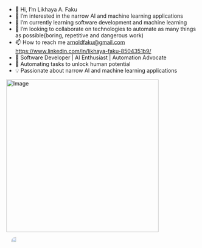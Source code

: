 - 👋 Hi, I’m Likhaya A. Faku
- 👀 I’m interested in the narrow AI and machine learning applications
- 🌱 I’m currently learning software development and machine learning
- 💞️ I’m looking to collaborate on technologies to automate as many things as possible(boring, repetitive and dangerous work)
- 📫 How to reach me arnoldfaku@gmail.com https://www.linkedin.com/in/likhaya-faku-8504351b9/
- 🚀 Software Developer | AI Enthusiast | Automation Advocate
- 🌱 Automating tasks to unlock human potential
- 💡 Passionate about narrow AI and machine learning applications

<!--[1e57a69dbe398bca23331c840e8f36a2](https://user-images.githubusercontent.com/80386070/186252370-690c0c7d-57bc-470f-89f6-1f44a22d1b1c.jpg)-->

<img src="https://user-images.githubusercontent.com/80386070/186252370-690c0c7d-57bc-470f-89f6-1f44a22d1b1c.jpg" alt="Image" width="400" height="400">
<div style="position: relative; width: 50px; height: 50px; overflow: hidden; border-radius: 50%;">
  <img src="https://user-images.githubusercontent.com/80386070/186252370-690c0c7d-57bc-470f-89f6-1f44a22d1b1c.jpg" alt="Profile Image" style="width: 50%; height: auto; display: block; position: absolute; top: 50%; left: 50%; transform: translate(-50%, -50%); border-radius: 50%;">
</div>



